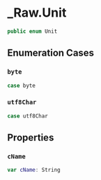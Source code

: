 # \_Raw.Unit

``` swift
public enum Unit
```

## Enumeration Cases

### `byte`

``` swift
case byte
```

### `utf8Char`

``` swift
case utf8Char
```

## Properties

### `cName`

``` swift
var cName: String
```

